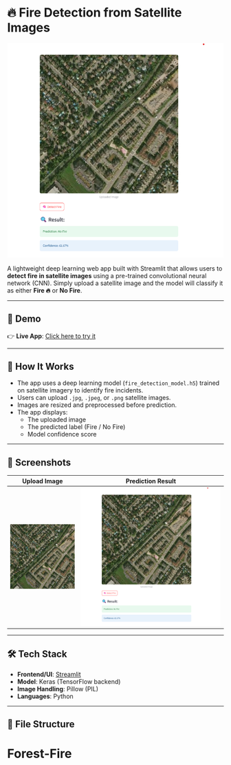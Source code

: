 # 🔥 Fire Detection from Satellite Images

[![Open in Streamlit](https://github.com/Xtrmcoder/Forest-Fire/blob/1b4afdeacc8ebdef58577ea7e4106c49c2e4babb/Screenshot%202025-06-14%20152954.png)](https://forest-fire-miwuzf68mw5wxxeql9pbag.streamlit.app/)

A lightweight deep learning web app built with Streamlit that allows users to **detect fire in satellite images** using a pre-trained convolutional neural network (CNN). Simply upload a satellite image and the model will classify it as either **Fire 🔥** or **No Fire**.

---

## 🚀 Demo

👉 **Live App**: [Click here to try it](https://forest-fire-miwuzf68mw5wxxeql9pbag.streamlit.app/)

---

## 🧠 How It Works

- The app uses a deep learning model (`fire_detection_model.h5`) trained on satellite imagery to identify fire incidents.
- Users can upload `.jpg`, `.jpeg`, or `.png` satellite images.
- Images are resized and preprocessed before prediction.
- The app displays:
  - The uploaded image
  - The predicted label (Fire / No Fire)
  - Model confidence score

---

## 📸 Screenshots

| Upload Image | Prediction Result |
|--------------|-------------------|
| ![upload](https://github.com/Xtrmcoder/Forest-Fire/blob/b693167b4e81af7812a7f57229b0e08b7f9ff453/-73.43705%2C45.463087.jpg) | ![result](https://github.com/Xtrmcoder/Forest-Fire/blob/70a114e70b84406ac4e6a1d38c79cfc7f932e79f/Screenshot%202025-06-14%20152954.png) |

---

## 🛠 Tech Stack

- **Frontend/UI**: [Streamlit](https://streamlit.io)
- **Model**: Keras (TensorFlow backend)
- **Image Handling**: Pillow (PIL)
- **Languages**: Python

---

## 📁 File Structure


# Forest-Fire
